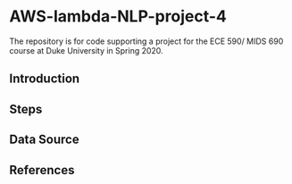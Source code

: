 # AWS-lambda-NLP-project-4
The repository is for code supporting a project for the ECE 590/ MIDS 690 course at Duke University in Spring 2020. 

## Introduction

## Steps

## Data Source

## References
